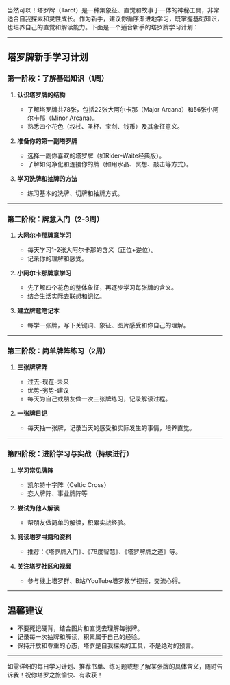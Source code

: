 当然可以！塔罗牌（Tarot）是一种集象征、直觉和故事于一体的神秘工具，非常适合自我探索和灵性成长。作为新手，建议你循序渐进地学习，既掌握基础知识，也培养自己的直觉和解读能力。下面是一个适合新手的塔罗牌学习计划：

---

## 塔罗牌新手学习计划

### 第一阶段：了解基础知识（1周）
1. **认识塔罗牌的结构**
   - 了解塔罗牌共78张，包括22张大阿尔卡那（Major Arcana）和56张小阿尔卡那（Minor Arcana）。
   - 熟悉四个花色（权杖、圣杯、宝剑、钱币）及其象征意义。

2. **准备你的第一副塔罗牌**
   - 选择一副你喜欢的塔罗牌（如Rider-Waite经典版）。
   - 了解如何净化和连接你的牌（如用水晶、冥想、敲击等方式）。

3. **学习洗牌和抽牌的方法**
   - 练习基本的洗牌、切牌和抽牌方式。

---

### 第二阶段：牌意入门（2-3周）
1. **大阿尔卡那牌意学习**
   - 每天学习1-2张大阿尔卡那的含义（正位+逆位）。
   - 记录你的理解和感受。

2. **小阿尔卡那牌意学习**
   - 先了解四个花色的整体象征，再逐步学习每张牌的含义。
   - 结合生活实际去联想和记忆。

3. **建立牌意笔记本**
   - 每学一张牌，写下关键词、象征、图片感受和你自己的理解。

---

### 第三阶段：简单牌阵练习（2周）
1. **三张牌牌阵**
   - 过去-现在-未来
   - 优势-劣势-建议
   - 每天为自己或朋友做一次三张牌练习，记录解读过程。

2. **一张牌日记**
   - 每天抽一张牌，记录当天的感受和实际发生的事情，培养直觉。

---

### 第四阶段：进阶学习与实战（持续进行）
1. **学习常见牌阵**
   - 凯尔特十字阵（Celtic Cross）
   - 恋人牌阵、事业牌阵等

2. **尝试为他人解读**
   - 帮朋友做简单的解读，积累实战经验。

3. **阅读塔罗书籍和资料**
   - 推荐：《塔罗牌入门》、《78度智慧》、《塔罗解牌之道》等。

4. **关注塔罗社区和视频**
   - 参与线上塔罗群、B站/YouTube塔罗教学视频，交流心得。

---

## 温馨建议
- 不要死记硬背，结合图片和直觉去理解每张牌。
- 记录每一次抽牌和解读，积累属于自己的经验。
- 保持开放和尊重的心态，塔罗是自我探索的工具，不是绝对的预言。

---

如需详细的每日学习计划、推荐书单、练习题或想了解某张牌的具体含义，随时告诉我！祝你塔罗之旅愉快、有收获！